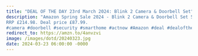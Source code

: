 ```yaml
---
title: "DEAL OF THE DAY 23rd March 2024: Blink 2 Camera & Doorbell Set"
description: "Amazon Spring Sale 2024 - Blink 2 Camera & Doorbell Set 59% off.
RRP £214.98. Deal price £87.99.
#camera #doorbell #security #smarthome #actnow #Amazon #deal #dealoftheday #ad #affiliate"
redirect_to: https://amzn.to/4anvzvi
image: /images/dotd/20240323.jpg
date: 2024-03-23 06:00:00 -0000
---
```

